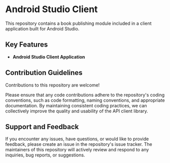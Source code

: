# Android Studio Client

This repository contains a book publishing module included in a client application built for Android Studio.

## Key Features

- **Android Studio Client Application**

## Contribution Guidelines

Contributions to this repository are welcome!

Please ensure that any code contributions adhere to the repository's coding conventions, such as code formatting, naming conventions, and appropriate documentation. By maintaining consistent coding practices, we can collectively improve the quality and usability of the API client library.

## Support and Feedback

If you encounter any issues, have questions, or would like to provide feedback, please create an issue in the repository's issue tracker. The maintainers of this repository will actively review and respond to any inquiries, bug reports, or suggestions.
